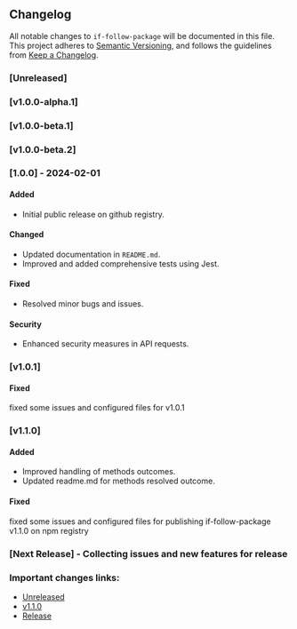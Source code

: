 ## Changelog

All notable changes to `if-follow-package` will be documented in this file. This project adheres to [Semantic Versioning](https://semver.org/spec/v2.0.0.html),
and follows the guidelines from [Keep a Changelog](https://keepachangelog.com/).

### [Unreleased]

### [v1.0.0-alpha.1]

### [v1.0.0-beta.1]

### [v1.0.0-beta.2]

### [1.0.0] - 2024-02-01

#### Added
- Initial public release on github registry.

#### Changed
- Updated documentation in `README.md`.
- Improved and added comprehensive tests using Jest.

#### Fixed
- Resolved minor bugs and issues.

#### Security
- Enhanced security measures in API requests.

### [v1.0.1]

#### Fixed

fixed some issues and configured files for v1.0.1

### [v1.1.0]

#### Added

- Improved handling of methods outcomes.
- Updated readme.md for methods resolved outcome.

#### Fixed

fixed some issues and configured files for publishing if-follow-package v1.1.0 on npm registry


### [Next Release] - Collecting issues and new features for release

### Important changes links:

- [Unreleased](https://github.com/farhan7reza7/if-follow-package/compare/v1.1.0...HEAD)
- [v1.1.0](https://github.com/farhan7reza7/if-follow-package/releases/tag/v1.1.0)
- [Release](https://github.com/farhan7reza7/if-follow-package/milestone/2)
